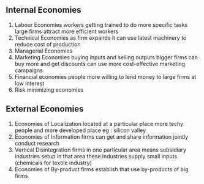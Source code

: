 ## Internal Economies
1. Labour Economies
	   workers getting trained to do more specific tasks
	   large firms attract more efficient workers
2. Technical Economies
	   as firm expands it can use latest machinery to reduce cost of production
3. Managerial Economies
4. Marketing Economies
	   buying inputs and selling outputs
	   bigger firms can buy more and get discounts
	   can use more cost-effective marketing campaigns
5. Financial economies
	   people more willing to lend money to large firms at low interest
6. Risk minimizing economies

## External Economies
1. Economies of Localization
	   located at a particular place
	   more techy people and more developed place
	   eg : silicon valley
2.  Economies of Information
	   firms can get and share information
	   jointly conduct research
3. Vertical Disintegration
	   firms in one particular area means subsidiary industries setup in that area
	   these industries supply small inputs (chemicals for textile industry)
4. Economies of By-product
	   firms establish that use by-products of big firms
